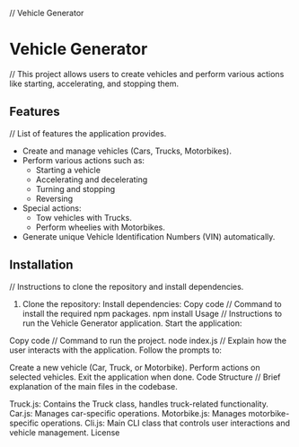// Vehicle Generator 


# Vehicle Generator

// This project allows users to create vehicles and perform various actions like starting, accelerating, and stopping them.

## Features
// List of features the application provides.
- Create and manage vehicles (Cars, Trucks, Motorbikes).
- Perform various actions such as:
  - Starting a vehicle
  - Accelerating and decelerating
  - Turning and stopping
  - Reversing
- Special actions:
  - Tow vehicles with Trucks.
  - Perform wheelies with Motorbikes.
- Generate unique Vehicle Identification Numbers (VIN) automatically.

## Installation

// Instructions to clone the repository and install dependencies.
1. Clone the repository:
Install dependencies:
Copy code
// Command to install the required npm packages.
npm install
Usage
// Instructions to run the Vehicle Generator application. Start the application:


Copy code
// Command to run the project.
node index.js
// Explain how the user interacts with the application. Follow the prompts to:

Create a new vehicle (Car, Truck, or Motorbike).
Perform actions on selected vehicles.
Exit the application when done.
Code Structure
// Brief explanation of the main files in the codebase.

Truck.js: Contains the Truck class, handles truck-related functionality.
Car.js: Manages car-specific operations.
Motorbike.js: Manages motorbike-specific operations.
Cli.js: Main CLI class that controls user interactions and vehicle management.
License

